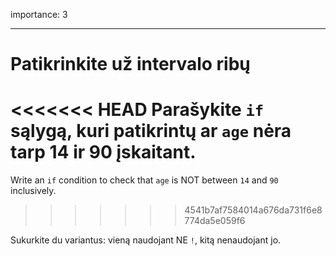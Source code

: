 importance: 3

---

# Patikrinkite už intervalo ribų

<<<<<<< HEAD
Parašykite `if` sąlygą, kuri patikrintų ar `age` nėra tarp 14 ir 90 įskaitant.
=======
Write an `if` condition to check that `age` is NOT between `14` and `90` inclusively.
>>>>>>> 4541b7af7584014a676da731f6e8774da5e059f6

Sukurkite du variantus: vieną naudojant NE `!`, kitą nenaudojant jo.
